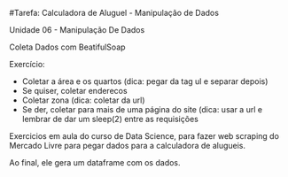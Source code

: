 #Tarefa: Calculadora de Aluguel - Manipulação de Dados

Unidade 06 - Manipulação De Dados

Coleta Dados com BeatifulSoap

Exercício:
- Coletar a área e os quartos (dica: pegar da tag ul e separar depois)
- Se quiser, coletar enderecos
- Coletar zona (dica: coletar da url)
- Se der, coletar para mais de uma página do site (dica: usar a url e lembrar de dar um sleep(2) entre as requisições

Exercicios em aula do curso de Data Science, para fazer web scraping do Mercado Livre para pegar dados para a calculadora de alugueis.

Ao final, ele gera um dataframe com os dados.

